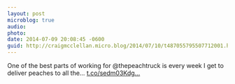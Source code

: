 ```yaml
---
layout: post
microblog: true
audio: 
photo: 
date: 2014-07-09 20:08:45 -0600
guid: http://craigmcclellan.micro.blog/2014/07/10/t487055795507712001.html
---
```

One of the best parts of working for @thepeachtruck is every week I get to deliver peaches to all the… [t.co/sedm03Kdg...](http://t.co/sedm03KdgG)
